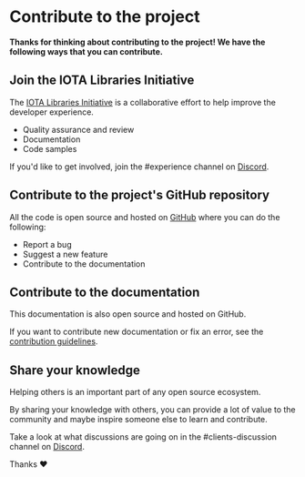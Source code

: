 # Contribute to the project

**Thanks for thinking about contributing to the project! We have the following ways that you can contribute.**

## Join the IOTA Libraries Initiative

The [IOTA Libraries Initiative](https://github.com/iota-community/X-Team_IOTA_Libraries) is a collaborative effort to help improve the developer experience.

- Quality assurance and review
- Documentation
- Code samples

If you'd like to get involved, join the #experience channel on [Discord](https://discord.iota.org).

## Contribute to the project's GitHub repository

All the code is open source and hosted on [GitHub](https://github.com/iotaledger/iota.rs) where you can do the following:

- Report a bug
- Suggest a new feature
- Contribute to the documentation

## Contribute to the documentation

This documentation is also open source and hosted on GitHub.

If you want to contribute new documentation or fix an error, see the [contribution guidelines](https://github.com/iotaledger/documentation/blob/develop/.github/CONTRIBUTING.md).

## Share your knowledge

Helping others is an important part of any open source ecosystem.

By sharing your knowledge with others, you can provide a lot of value to the community and maybe inspire someone else to learn and contribute.

Take a look at what discussions are going on in the #clients-discussion channel on [Discord](https://discord.iota.org).

Thanks :heart: